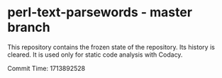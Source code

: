# perl-text-parsewords - master branch

This repository contains the frozen state of the repository.
Its history is cleared. It is used only for static code
analysis with Codacy.

Commit Time: 1713892528
